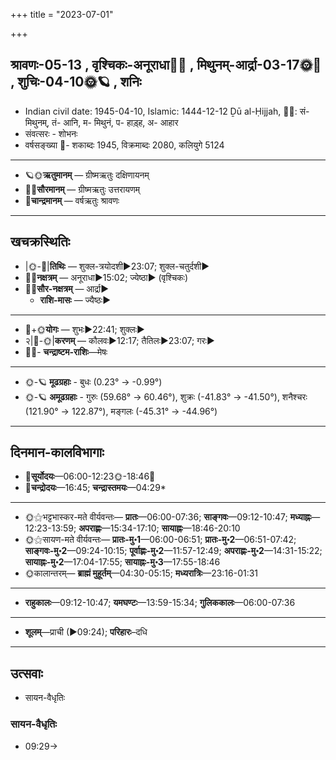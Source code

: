 +++
title = "2023-07-01"

+++
## श्रावणः-05-13  ,  वृश्चिकः-अनूराधा🌛🌌  ,  मिथुनम्-आर्द्रा-03-17🌞🌌  ,  शुचिः-04-10🌞🪐  ,  शनिः
- Indian civil date: 1945-04-10, Islamic: 1444-12-12 Ḏū al-Ḥijjah, 🌌🌞: सं- मिथुनम्, तं- आनि, म- मिथुनं, प- हाड़्ह, अ- आहार
- संवत्सरः - शोभनः
- वर्षसङ्ख्या 🌛- शकाब्दः 1945, विक्रमाब्दः 2080, कलियुगे 5124
___________________
- 🪐🌞**ऋतुमानम्** — ग्रीष्मऋतुः दक्षिणायनम्
- 🌌🌞**सौरमानम्** — ग्रीष्मऋतुः उत्तरायणम्
- 🌛**चान्द्रमानम्** — वर्षऋतुः श्रावणः
___________________


## खचक्रस्थितिः
- |🌞-🌛|**तिथिः** — शुक्ल-त्रयोदशी►23:07; शुक्ल-चतुर्दशी►  
- 🌌🌛**नक्षत्रम्** — अनूराधा►15:02; ज्येष्ठा► (वृश्चिकः)  
- 🌌🌞**सौर-नक्षत्रम्** — आर्द्रा►  
  - **राशि-मासः** — ज्यैष्ठः► 
___________________
- 🌛+🌞**योगः** — शुभः►22:41; शुक्लः►  
- २|🌛-🌞|**करणम्** — कौलवः►12:17; तैतिलः►23:07; गरः►  
- 🌌🌛- **चन्द्राष्टम-राशिः**—मेषः  
___________________
- 🌞-🪐 **मूढग्रहाः** - बुधः (0.23° → -0.99°)
- 🌞-🪐 **अमूढग्रहाः** - गुरुः (59.68° → 60.46°), शुक्रः (-41.83° → -41.50°), शनैश्चरः (121.90° → 122.87°), मङ्गलः (-45.31° → -44.96°)
___________________


## दिनमान-कालविभागाः
- 🌅**सूर्योदयः**—06:00-12:23🌞️-18:46🌇  
- 🌛**चन्द्रोदयः**—16:45; **चन्द्रास्तमयः**—04:29*  
___________________
- 🌞⚝भट्टभास्कर-मते वीर्यवन्तः— **प्रातः**—06:00-07:36; **साङ्गवः**—09:12-10:47; **मध्याह्नः**—12:23-13:59; **अपराह्णः**—15:34-17:10; **सायाह्नः**—18:46-20:10  
- 🌞⚝सायण-मते वीर्यवन्तः— **प्रातः-मु॰1**—06:00-06:51; **प्रातः-मु॰2**—06:51-07:42; **साङ्गवः-मु॰2**—09:24-10:15; **पूर्वाह्णः-मु॰2**—11:57-12:49; **अपराह्णः-मु॰2**—14:31-15:22; **सायाह्नः-मु॰2**—17:04-17:55; **सायाह्नः-मु॰3**—17:55-18:46  
- 🌞कालान्तरम्— **ब्राह्मं मुहूर्तम्**—04:30-05:15; **मध्यरात्रिः**—23:16-01:31  
___________________
- **राहुकालः**—09:12-10:47; **यमघण्टः**—13:59-15:34; **गुलिककालः**—06:00-07:36  
___________________
- **शूलम्**—प्राची (►09:24); **परिहारः**–दधि  
___________________

## उत्सवाः
- सायन-वैधृतिः
### सायन-वैधृतिः
- 09:29→
